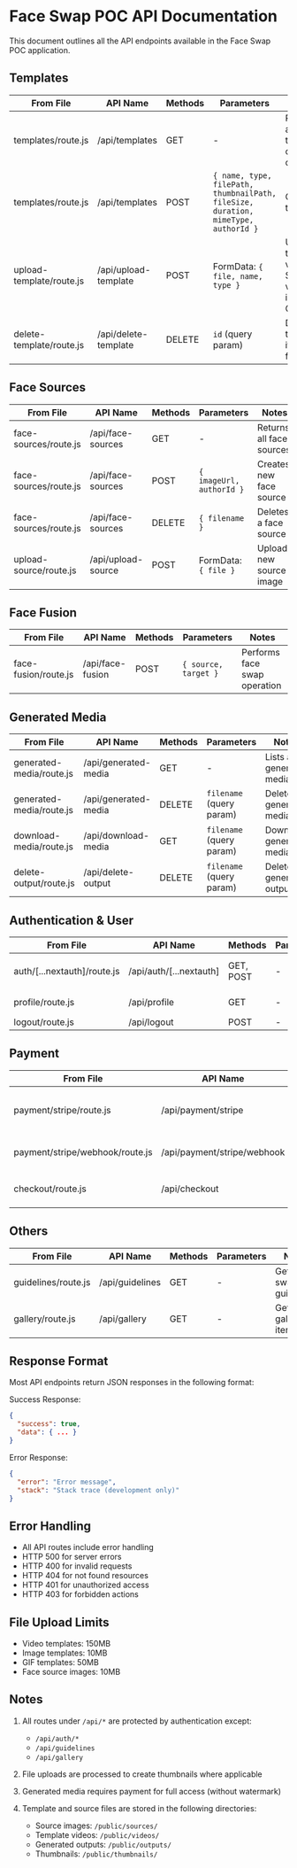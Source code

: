 # Face Swap POC API Documentation

This document outlines all the API endpoints available in the Face Swap POC application.

## Templates

| From File | API Name | Methods | Parameters | Notes |
|-----------|----------|---------|------------|-------|
| templates/route.js | /api/templates | GET | - | Returns all active templates ordered by creation date |
| templates/route.js | /api/templates | POST | `{ name, type, filePath, thumbnailPath, fileSize, duration, mimeType, authorId }` | Creates new template |
| upload-template/route.js | /api/upload-template | POST | FormData: `{ file, name, type }` | Uploads new template video/image. Size limits: video(150MB), image(10MB), GIF(50MB) |
| delete-template/route.js | /api/delete-template | DELETE | `id` (query param) | Deletes template and its associated files |

## Face Sources

| From File | API Name | Methods | Parameters | Notes |
|-----------|----------|---------|------------|-------|
| face-sources/route.js | /api/face-sources | GET | - | Returns all face sources |
| face-sources/route.js | /api/face-sources | POST | `{ imageUrl, authorId }` | Creates new face source |
| face-sources/route.js | /api/face-sources | DELETE | `{ filename }` | Deletes a face source |
| upload-source/route.js | /api/upload-source | POST | FormData: `{ file }` | Uploads new source image |

## Face Fusion

| From File | API Name | Methods | Parameters | Notes |
|-----------|----------|---------|------------|-------|
| face-fusion/route.js | /api/face-fusion | POST | `{ source, target }` | Performs face swap operation |

## Generated Media

| From File | API Name | Methods | Parameters | Notes |
|-----------|----------|---------|------------|-------|
| generated-media/route.js | /api/generated-media | GET | - | Lists all generated media |
| generated-media/route.js | /api/generated-media | DELETE | `filename` (query param) | Deletes generated media |
| download-media/route.js | /api/download-media | GET | `filename` (query param) | Download generated media file |
| delete-output/route.js | /api/delete-output | DELETE | `filename` (query param) | Deletes generated output file |

## Authentication & User

| From File | API Name | Methods | Parameters | Notes |
|-----------|----------|---------|------------|-------|
| auth/[...nextauth]/route.js | /api/auth/[...nextauth] | GET, POST | - | NextAuth.js authentication endpoints |
| profile/route.js | /api/profile | GET | - | Get user profile |
| logout/route.js | /api/logout | POST | - | User logout |

## Payment

| From File | API Name | Methods | Parameters | Notes |
|-----------|----------|---------|------------|-------|
| payment/stripe/route.js | /api/payment/stripe | POST | `{ amount, currency }` | Create Stripe payment intent |
| payment/stripe/webhook/route.js | /api/payment/stripe/webhook | POST | - | Stripe webhook handler |
| checkout/route.js | /api/checkout | POST | `{ videoId }` | Create checkout session |

## Others

| From File | API Name | Methods | Parameters | Notes |
|-----------|----------|---------|------------|-------|
| guidelines/route.js | /api/guidelines | GET | - | Get face swap guidelines |
| gallery/route.js | /api/gallery | GET | - | Get public gallery items |

## Response Format

Most API endpoints return JSON responses in the following format:

Success Response:
```json
{
  "success": true,
  "data": { ... }
}
```

Error Response:
```json
{
  "error": "Error message",
  "stack": "Stack trace (development only)"
}
```

## Error Handling

- All API routes include error handling
- HTTP 500 for server errors
- HTTP 400 for invalid requests
- HTTP 404 for not found resources
- HTTP 401 for unauthorized access
- HTTP 403 for forbidden actions

## File Upload Limits

- Video templates: 150MB
- Image templates: 10MB
- GIF templates: 50MB
- Face source images: 10MB

## Notes

1. All routes under `/api/*` are protected by authentication except:
   - `/api/auth/*`
   - `/api/guidelines`
   - `/api/gallery`

2. File uploads are processed to create thumbnails where applicable

3. Generated media requires payment for full access (without watermark)

4. Template and source files are stored in the following directories:
   - Source images: `/public/sources/`
   - Template videos: `/public/videos/`
   - Generated outputs: `/public/outputs/`
   - Thumbnails: `/public/thumbnails/`
